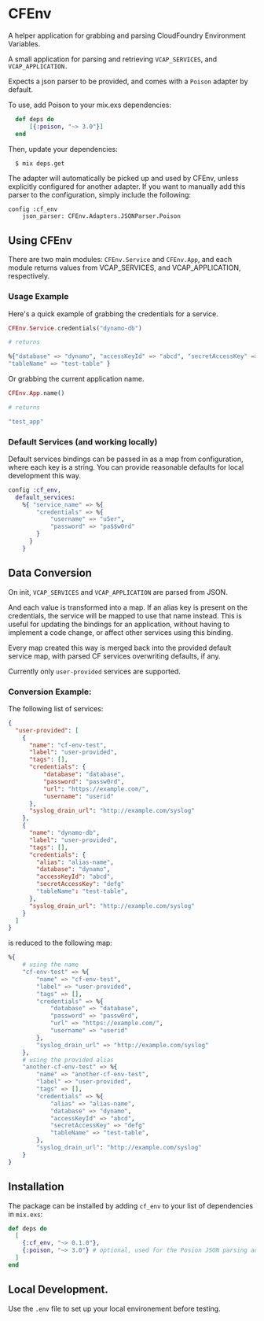 # CFEnv

A helper application for grabbing and parsing CloudFoundry Environment
Variables.

A small application for parsing and retrieving `VCAP_SERVICES`, and
`VCAP_APPLICATION.`

Expects a json parser to be provided, and comes with a `Poison` adapter by
default.

To use, add Poison to your mix.exs dependencies:

```elixir
  def deps do
      [{:poison, "~> 3.0"}]
  end
```

Then, update your dependencies:

```bash
  $ mix deps.get
```

The adapter will automatically be picked up and used by CFEnv, unless explicitly
configured for another adapter. If you want to manually add this parser to the
configuration, simply include the following:

    config :cf_env
        json_parser: CFEnv.Adapters.JSONParser.Poison

## Using CFEnv

There are two main modules: `CFEnv.Service` and `CFEnv.App`, and each module
returns values from VCAP_SERVICES, and VCAP_APPLICATION, respectively.

### Usage Example

Here's a quick example of grabbing the credentials for a service.

```elixir
CFEnv.Service.credentials("dynamo-db")

# returns

%{"database" => "dynamo", "accessKeyId" => "abcd", "secretAccessKey" => "defg",
"tableName" => "test-table" }
```

Or grabbing the current application name.

```elixir
CFEnv.App.name()

# returns

"test_app"
```

### Default Services (and working locally)

Default services bindings can be passed in as a map from configuration, where
each key is a string. You can provide reasonable defaults for local development
this way.

```elixir
config :cf_env,
  default_services:
    %{ "service_name" => %{
        "credentials" => %{
            "username" => "u5er",
            "password" => "pa$$w0rd"
        }
      }
    }
```

## Data Conversion

On init, `VCAP_SERVICES` and `VCAP_APPLICATION` are parsed from JSON.

And each value is transformed into a map. If an alias key is present on the
credentials, the service will be mapped to use that name instead. This is useful
for updating the bindings for an application, without having to implement a code
change, or affect other services using this binding.

Every map created this way is merged back into the provided default service map,
with parsed CF services overwriting defaults, if any.

Currently only `user-provided` services are supported.

### Conversion Example:

The following list of services:

```json
{
  "user-provided": [
    {
      "name": "cf-env-test",
      "label": "user-provided",
      "tags": [],
      "credentials": {
          "database": "database",
          "password": "passw0rd",
          "url": "https://example.com/",
          "username": "userid"
      },
      "syslog_drain_url": "http://example.com/syslog"
    },
    {
      "name": "dynamo-db",
      "label": "user-provided",
      "tags": [],
      "credentials": {
        "alias": "alias-name",
        "database": "dynamo",
        "accessKeyId": "abcd",
        "secretAccessKey": "defg"
        "tableName": "test-table",
      },
      "syslog_drain_url": "http://example.com/syslog"
    }
  ]
}
```

is reduced to the following map:

```elixir
%{
    # using the name
    "cf-env-test" => %{
        "name" => "cf-env-test",
        "label" => "user-provided",
        "tags" => [],
        "credentials" => %{
            "database" => "database",
            "password" => "passw0rd",
            "url" => "https://example.com/",
            "username" => "userid"
        },
        "syslog_drain_url" => "http://example.com/syslog"
    },
    # using the provided alias
    "another-cf-env-test" => %{
        "name" => "another-cf-env-test",
        "label" => "user-provided",
        "tags" => [],
        "credentials" => %{
            "alias" => "alias-name",
            "database" => "dynamo",
            "accessKeyId" => "abcd",
            "secretAccessKey" => "defg"
            "tableName" => "test-table",
        },
        "syslog_drain_url": "http://example.com/syslog"
    }
}
```

## Installation

The package can be installed by adding `cf_env` to your list of dependencies in
`mix.exs`:

```elixir
def deps do
  [
    {:cf_env, "~> 0.1.0"},
    {:poison, "~> 3.0"} # optional, used for the Posion JSON parsing adapter
  ]
end
```

## Local Development.

Use the `.env` file to set up your local environement before testing.
